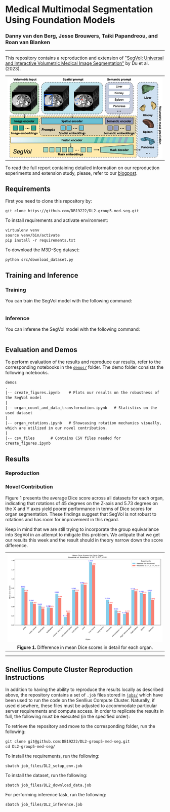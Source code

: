 # Medical Multimodal Segmentation Using Foundation Models

### Danny van den Berg, Jesse Brouwers, Taiki Papandreou, and Roan van Blanken

---

This repository contains a reproduction and extension of ["SegVol: Universal and Interactive
Volumetric Medical Image Segmentation"](https://arxiv.org/abs/2311.13385) by Du et al. (2023). 


<table align="center">
  <tr align="center">
      <td><img src="figures/segvol_model_architecture.png" width=800></td>
  </tr>
  <tr align="center">
  </tr>
</table>

To read the full report containing detailed information on our reproduction experiments and extension study, please, refer to our [blogpost](blogpost.md).

## Requirements

First you need to clone this repository by:

```clone
git clone https://github.com/DB19222/DL2-group5-med-seg.git
```

To install requirements and activate environment:

```setup
virtualenv venv
source venv/bin/activate
pip install -r requirements.txt
```

To download the M3D-Seg dataset:

```data
python src/download_dataset.py
```

## Training and Inference
### Training
You can train the SegVol model with the following command:
```train

```

### Inference
You can inferene the SegVol model with the following command:
```inference

```
## Evaluation and Demos

To perform evaluation of the results and reproduce our results, refer to the corresponding notebooks in the [`demos/`](demos/) folder.
The demo folder consists the following notebooks.

```
demos
.
|-- create_figures.ipynb    # Plots our results on the robustness of the SegVol model              
|
|-- organ_count_and_data_transformation.ipynb   # Statistics on the used dataset
|
|-- organ_rotations.ipynb   # Showcasing rotation mechanics visually, which are utilized in our novel contribution.
|
|-- csv_files       # Contains CSV files needed for create_figures.ipynb
```

## Results

### Reproduction


### Novel Contribution

Figure 1 presents the average Dice score across all datasets for each organ, indicating that rotations of 45 degrees on the Z-axis and 5.73 degrees on the X and Y axes yield poorer performance in terms of Dice scores for organ segmentation. These findings suggest that SegVol is not robust to rotations and has room for improvement in this regard.

Keep in mind that we are still trying to incorporate the group equivariance into SegVol in an attempt to mitigate this problem. We antipate that we get our results this week and the result should in theory narrow down the score difference.

<table align="center">
  <tr align="center">
      <td><img src="figures/mean_dice_scores_for_each_organ_combined.png" width=800></td>
  </tr>
  <tr align="center">
    <td colspan=2><b>Figure 1.</b> Difference in mean Dice scores in detail for each organ.</td>
  </tr>
</table>

---

## Snellius Compute Cluster Reproduction Instructions

In addition to having the ability to reproduce the results locally as described above, the repository contains a set of `.job` files stored in [`jobs/`](jobs) which have been used to run the code on the Senllius Compute Cluster. Naturally, if used elsewhere, these files must be adjusted to accommodate particular server requirements and compute access. In order to replicate the results in full, the following must be executed (in the specified order):

To retrieve the repository and move to the corresponding folder, run the following:

```repository
git clone git@github.com:DB19222/DL2-group5-med-seg.git
cd DL2-group5-med-seg/
```

To install the requirements, run the following:

```requirements
sbatch job_files/DL2_setup_env.job
```

To install the dataset, run the following:
```
sbatch job_files/DL2_download_data.job
```

For performing inference task, run the following:
```
sbatch job_files/DL2_inference.job
```

